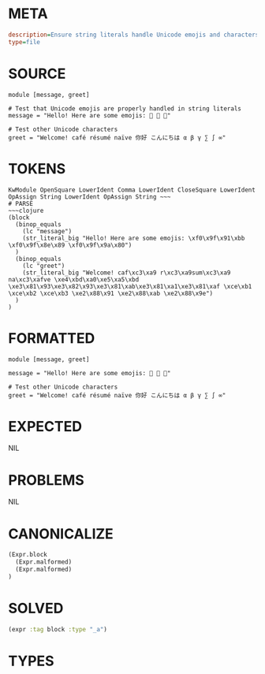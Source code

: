 # META
~~~ini
description=Ensure string literals handle Unicode emojis and characters properly.
type=file
~~~
# SOURCE
~~~roc
module [message, greet]

# Test that Unicode emojis are properly handled in string literals
message = "Hello! Here are some emojis: 👻 🎉 🚀"

# Test other Unicode characters
greet = "Welcome! café résumé naïve 你好 こんにちは α β γ ∑ ∫ ∞"
~~~
# TOKENS
~~~text
KwModule OpenSquare LowerIdent Comma LowerIdent CloseSquare LowerIdent OpAssign String LowerIdent OpAssign String ~~~
# PARSE
~~~clojure
(block
  (binop_equals
    (lc "message")
    (str_literal_big "Hello! Here are some emojis: \xf0\x9f\x91\xbb \xf0\x9f\x8e\x89 \xf0\x9f\x9a\x80")
  )
  (binop_equals
    (lc "greet")
    (str_literal_big "Welcome! caf\xc3\xa9 r\xc3\xa9sum\xc3\xa9 na\xc3\xafve \xe4\xbd\xa0\xe5\xa5\xbd \xe3\x81\x93\xe3\x82\x93\xe3\x81\xab\xe3\x81\xa1\xe3\x81\xaf \xce\xb1 \xce\xb2 \xce\xb3 \xe2\x88\x91 \xe2\x88\xab \xe2\x88\x9e")
  )
)
~~~
# FORMATTED
~~~roc
module [message, greet]

message = "Hello! Here are some emojis: 👻 🎉 🚀"

# Test other Unicode characters
greet = "Welcome! café résumé naïve 你好 こんにちは α β γ ∑ ∫ ∞"
~~~
# EXPECTED
NIL
# PROBLEMS
NIL
# CANONICALIZE
~~~clojure
(Expr.block
  (Expr.malformed)
  (Expr.malformed)
)
~~~
# SOLVED
~~~clojure
(expr :tag block :type "_a")
~~~
# TYPES
~~~roc
~~~
